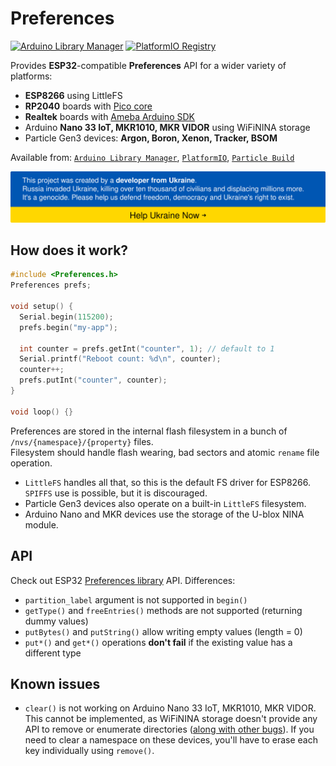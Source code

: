 # Preferences

[![Arduino Library Manager](https://img.shields.io/static/v1?label=Arduino&message=v2.1.0&logo=arduino&logoColor=white&color=blue)](https://www.ardu-badge.com/Preferences)
[![PlatformIO Registry](https://badges.registry.platformio.org/packages/vshymanskyy/library/Preferences.svg)](https://registry.platformio.org/packages/libraries/vshymanskyy/Preferences) 

Provides **ESP32**-compatible **Preferences** API for a wider variety of platforms:
- **ESP8266** using LittleFS
- **RP2040** boards with [Pico core](https://github.com/earlephilhower/arduino-pico)
- **Realtek** boards with [Ameba Arduino SDK](https://github.com/ambiot/ambd_arduino)
- Arduino **Nano 33 IoT, MKR1010, MKR VIDOR** using WiFiNINA storage
- Particle Gen3 devices: **Argon, Boron, Xenon, Tracker, BSOM**

Available from: [`Arduino Library Manager`](https://www.arduino.cc/reference/en/libraries/preferences), [`PlatformIO`](https://registry.platformio.org/libraries/vshymanskyy/Preferences), [`Particle Build`](https://build.particle.io/libs/Preferences)

[![Stand With Ukraine](https://raw.githubusercontent.com/vshymanskyy/StandWithUkraine/main/banner-direct-single.svg)](https://stand-with-ukraine.pp.ua)

## How does it work?

```cpp
#include <Preferences.h>
Preferences prefs;

void setup() {
  Serial.begin(115200);
  prefs.begin("my-app");

  int counter = prefs.getInt("counter", 1); // default to 1
  Serial.printf("Reboot count: %d\n", counter);
  counter++;
  prefs.putInt("counter", counter);
}

void loop() {}
```

Preferences are stored in the internal flash filesystem in a bunch of `/nvs/{namespace}/{property}` files.  
Filesystem should handle flash wearing, bad sectors and atomic `rename` file operation.
- `LittleFS` handles all that, so this is the default FS driver for ESP8266. `SPIFFS` use is possible, but it is discouraged.
- Particle Gen3 devices also operate on a built-in `LittleFS` filesystem.
- Arduino Nano and MKR devices use the storage of the U-blox NINA module.

## API

Check out ESP32 [Preferences library](https://espressif-docs.readthedocs-hosted.com/projects/arduino-esp32/en/latest/api/preferences.html) API.
Differences:
- `partition_label` argument is not supported in `begin()`
- `getType()` and `freeEntries()` methods are not supported (returning dummy values)
- `putBytes()` and `putString()` allow writing empty values (length = 0)
- `put*()` and `get*()` operations **don't fail** if the existing value has a different type

## Known issues

- `clear()` is not working on Arduino Nano 33 IoT, MKR1010, MKR VIDOR. This cannot be implemented, as WiFiNINA storage doesn't provide any API to remove or enumerate directories ([along with other bugs](https://github.com/arduino-libraries/WiFiNINA/issues/created_by/vshymanskyy)). If you need to clear a namespace on these devices, you'll have to erase each key individually using `remove()`.
